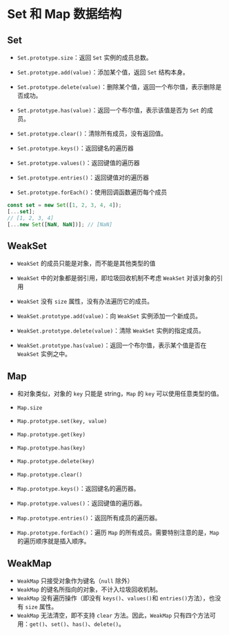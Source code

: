 # Set 和 Map 数据结构

## Set

- `Set.prototype.size`：返回 `Set` 实例的成员总数。
- `Set.prototype.add(value)`：添加某个值，返回 `Set` 结构本身。
- `Set.prototype.delete(value)`：删除某个值，返回一个布尔值，表示删除是否成功。
- `Set.prototype.has(value)`：返回一个布尔值，表示该值是否为 `Set` 的成员。
- `Set.prototype.clear()`：清除所有成员，没有返回值。

- `Set.prototype.keys()`：返回键名的遍历器
- `Set.prototype.values()`：返回键值的遍历器
- `Set.prototype.entries()`：返回键值对的遍历器
- `Set.prototype.forEach()`：使用回调函数遍历每个成员

```js
const set = new Set([1, 2, 3, 4, 4]);
[...set];
// [1, 2, 3, 4]
[...new Set([NaN, NaN])]; // [NaN]
```

## WeakSet

- `WeakSet` 的成员只能是对象，而不能是其他类型的值
- `WeakSet` 中的对象都是弱引用，即垃圾回收机制不考虑 `WeakSet` 对该对象的引用
- `WeakSet` 没有 `size` 属性，没有办法遍历它的成员。

- `WeakSet.prototype.add(value)`：向 `WeakSet` 实例添加一个新成员。
- `WeakSet.prototype.delete(value)`：清除 `WeakSet` 实例的指定成员。
- `WeakSet.prototype.has(value)`：返回一个布尔值，表示某个值是否在 `WeakSet` 实例之中。

## Map

- 和对象类似，对象的 `key` 只能是 string，`Map` 的 `key` 可以使用任意类型的值。
- `Map.size`
- `Map.prototype.set(key, value)`
- `Map.prototype.get(key)`
- `Map.prototype.has(key)`
- `Map.prototype.delete(key)`
- `Map.prototype.clear()`

- `Map.prototype.keys()`：返回键名的遍历器。
- `Map.prototype.values()`：返回键值的遍历器。
- `Map.prototype.entries()`：返回所有成员的遍历器。
- `Map.prototype.forEach()`：遍历 `Map` 的所有成员。需要特别注意的是，`Map` 的遍历顺序就是插入顺序。

## WeakMap

- `WeakMap` 只接受对象作为键名（`null` 除外）
- `WeakMap` 的键名所指向的对象，不计入垃圾回收机制。
- `WeakMap` 没有遍历操作（即没有 `keys()`、`values()`和 `entries()`方法），也没有 `size` 属性。
- `WeakMap` 无法清空，即不支持 `clear` 方法。因此，`WeakMap` 只有四个方法可用：`get()`、`set()`、`has()`、`delete()`。
